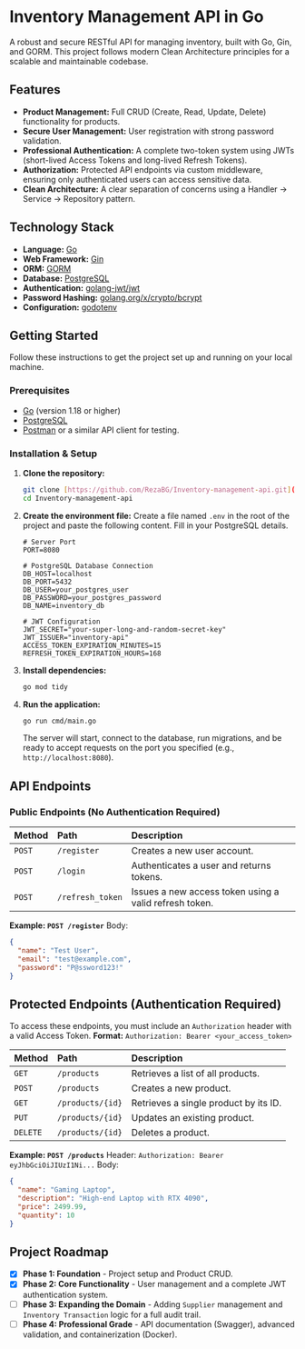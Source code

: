# Inventory Management API in Go

A robust and secure RESTful API for managing inventory, built with Go, Gin, and GORM. This project follows modern Clean Architecture principles for a scalable and maintainable codebase.

## Features

- **Product Management:** Full CRUD (Create, Read, Update, Delete) functionality for products.
- **Secure User Management:** User registration with strong password validation.
- **Professional Authentication:** A complete two-token system using JWTs (short-lived Access Tokens and long-lived Refresh Tokens).
- **Authorization:** Protected API endpoints via custom middleware, ensuring only authenticated users can access sensitive data.
- **Clean Architecture:** A clear separation of concerns using a Handler -> Service -> Repository pattern.

## Technology Stack

- **Language:** [Go](https://golang.org/)
- **Web Framework:** [Gin](https://github.com/gin-gonic/gin)
- **ORM:** [GORM](https://gorm.io/)
- **Database:** [PostgreSQL](https://www.postgresql.org/)
- **Authentication:** [golang-jwt/jwt](https://github.com/golang-jwt/jwt)
- **Password Hashing:** [golang.org/x/crypto/bcrypt](https://pkg.go.dev/golang.org/x/crypto/bcrypt)
- **Configuration:** [godotenv](https://github.com/joho/godotenv)

## Getting Started

Follow these instructions to get the project set up and running on your local machine.

### Prerequisites

- [Go](https://golang.org/doc/install) (version 1.18 or higher)
- [PostgreSQL](https://www.postgresql.org/download/)
- [Postman](https://www.postman.com/downloads/) or a similar API client for testing.

### Installation & Setup

1.  **Clone the repository:**

    ```bash
    git clone [https://github.com/RezaBG/Inventory-management-api.git](https://github.com/RezaBG/Inventory-management-api.git)
    cd Inventory-management-api
    ```

2.  **Create the environment file:**
    Create a file named `.env` in the root of the project and paste the following content. Fill in your PostgreSQL details.

    ```env
    # Server Port
    PORT=8080

    # PostgreSQL Database Connection
    DB_HOST=localhost
    DB_PORT=5432
    DB_USER=your_postgres_user
    DB_PASSWORD=your_postgres_password
    DB_NAME=inventory_db

    # JWT Configuration
    JWT_SECRET="your-super-long-and-random-secret-key"
    JWT_ISSUER="inventory-api"
    ACCESS_TOKEN_EXPIRATION_MINUTES=15
    REFRESH_TOKEN_EXPIRATION_HOURS=168
    ```

3.  **Install dependencies:**

    ```bash
    go mod tidy
    ```

4.  **Run the application:**
    ```bash
    go run cmd/main.go
    ```
    The server will start, connect to the database, run migrations, and be ready to accept requests on the port you specified (e.g., `http://localhost:8080`).

## API Endpoints

### Public Endpoints (No Authentication Required)

| Method | Path             | Description                                            |
| :----- | :--------------- | :----------------------------------------------------- |
| `POST` | `/register`      | Creates a new user account.                            |
| `POST` | `/login`         | Authenticates a user and returns tokens.               |
| `POST` | `/refresh_token` | Issues a new access token using a valid refresh token. |

**Example: `POST /register`**
Body:

```json
{
  "name": "Test User",
  "email": "test@example.com",
  "password": "P@ssword123!"
}
```

## Protected Endpoints (Authentication Required)

To access these endpoints, you must include an `Authorization` header with a valid Access Token.
**Format:** `Authorization: Bearer <your_access_token>`

| Method   | Path             | Description                           |
| :------- | :--------------- | :------------------------------------ |
| `GET`    | `/products`      | Retrieves a list of all products.     |
| `POST`   | `/products`      | Creates a new product.                |
| `GET`    | `/products/{id}` | Retrieves a single product by its ID. |
| `PUT`    | `/products/{id}` | Updates an existing product.          |
| `DELETE` | `/products/{id}` | Deletes a product.                    |

**Example: `POST /products`**
Header: `Authorization: Bearer eyJhbGciOiJIUzI1Ni...`
Body:

```json
{
  "name": "Gaming Laptop",
  "description": "High-end Laptop with RTX 4090",
  "price": 2499.99,
  "quantity": 10
}
```

## Project Roadmap

- [x] **Phase 1: Foundation** - Project setup and Product CRUD.
- [x] **Phase 2: Core Functionality** - User management and a complete JWT authentication system.
- [ ] **Phase 3: Expanding the Domain** - Adding `Supplier` management and `Inventory Transaction` logic for a full audit trail.
- [ ] **Phase 4: Professional Grade** - API documentation (Swagger), advanced validation, and containerization (Docker).
